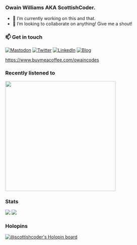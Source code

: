 ### Owain Williams AKA ScottishCoder.

<!--
**OwainWilliams/OwainWilliams** is a ✨ _special_ ✨ repository because its `README.md` (this file) appears on your GitHub profile.

Here are some ideas to get you started:

- 🔭 I’m currently working on ...
- 🌱 I’m currently learning ...
- 👯 I’m looking to collaborate on ...
- 🤔 I’m looking for help with ...
- 💬 Ask me about ...
- 📫 How to reach me: ...
- 😄 Pronouns: ...
- ⚡ Fun fact: ...
-->

- 🔭 I’m currently working on this and that.
- 👯 I’m looking to collaborate on anything! Give me a shout! 


### 📫 Get in touch
[![Mastodon](https://img.shields.io/badge/Mastodon-red)](https://umbracocommunity.social/@owaincodes)
[![Twitter](https://img.shields.io/twitter/url/https/twitter.com/owaincodes.svg?style=social&label=Follow%20%40owaincodes)](https://twitter.com/owaincodes)
[![LinkedIn](https://img.shields.io/badge/LinkedIn-Profile-blue)](https://www.linkedin.com/in/owainwilliams/)
[![Blog](https://img.shields.io/badge/Owain.-Codes-green)](https://owain.codes)


https://www.buymeacoffee.com/owaincodes



### Recently listened to

<a href="https://www.last.fm/user/owaincodes"><img src="https://lastfm-recently-played.vercel.app/api?user=owaincodes" height="auto" width="350px"/></a>


### Stats

<picture>
<source 
  srcset="https://github-readme-stats.vercel.app/api?username=OwainWilliams&show_icons=true&theme=dark"
  media="(prefers-color-scheme: dark)"
/>
<source
  srcset="https://github-readme-stats.vercel.app/api?username=OwainWilliams&show_icons=true"
  media="(prefers-color-scheme: light), (prefers-color-scheme: no-preference)"
/>
<img src="https://github-readme-stats.vercel.app/api?username=OwainWilliams&show_icons=true&theme=transparent" />
</picture>
<picture>
  <source
    srcset="https://github-readme-stats.vercel.app/api/top-langs/?username=OwainWilliams&theme=dark"
    media="(prefers-color-scheme: dark)" />
  <source
    srcset="https://github-readme-stats.vercel.app/api/top-langs/?username=OwainWilliams&theme=transparent"
    media="(prefers-color-scheme: light), (prefers-color-scheme: no-preference)" />
  <img src="https://github-readme-stats.vercel.app/api/top-langs/?username=OwainWilliams&theme=transparent" />
</picture>

### Holopins

[![@scottishcoder's Holopin board](https://holopin.me/scottishcoder)](https://holopin.io/@scottishcoder)



